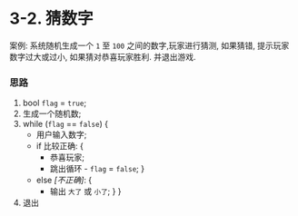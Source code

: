 # 3-2. 猜数字

案例: 系统随机生成一个 `1` 至 `100` 之间的数字,玩家进行猜测, 如果猜错, 提示玩家数字过大或过小, 如果猜对恭喜玩家胜利. 并退出游戏.

### 思路

1. bool `flag` = `true`;
2. 生成一个随机数;
3. while (`flag` == `false`) {
    - 用户输入数字;
    - if 比较正确: {
        - 恭喜玩家;
        - 跳出循环 - `flag` = `false`;
    }
    - else *[不正确]*: {
        - 输出 `大了` 或 `小了`;
    }
}
1. 退出